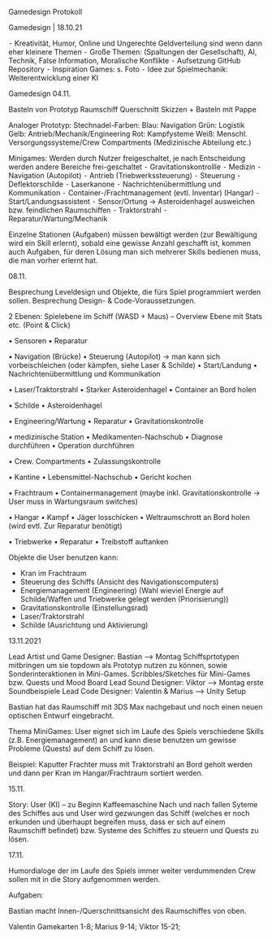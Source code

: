 Gamedesign Protokoll

Gamedesign | 18.10.21

⁃	Kreativität, Humor, Online und Ungerechte Geldverteilung sind wenn dann eher kleinere Themen
⁃	Große Themen: (Spaltungen der Gesellschaft), AI, Technik, False Information, Moralische Konflikte
⁃	Aufsetzung GitHub Repository
⁃	Inspiration Games: s. Foto
⁃	Idee zur Spielmechanik: Weiterentwicklung einer KI

Gamedesign 04.11.

Basteln von Prototyp Raumschiff Querschnitt
Skizzen + Basteln mit Pappe

Analoger Prototyp:
Stechnadel-Farben: 
Blau: Navigation
Grün: Logistik
Gelb: Antrieb/Mechanik/Engineering
Rot: Kampfysteme
Weiß: Menschl. Versorgungssysteme/Crew Compartments (Medizinische Abteilung etc.)

Minigames:
Werden durch Nutzer freigeschaltet, je nach Entscheidung werden andere Bereiche frei-geschaltet
⁃	Gravitationskontrollle
⁃	Medizin
⁃	Navigation (Autopilot)
⁃	Antrieb (Triebwerkssteuerung)
⁃	Steuerung
⁃	Deflektorschilde
⁃	Laserkanone
⁃	Nachrichtenübermittlung und Kommunikation
⁃	Container-/Frachtmanagement (evtl. Inventar) (Hangar)
⁃	Start/Landungsassistent
⁃	Sensor/Ortung -> Asteroidenhagel ausweichen bzw. feindlichen Raumschiffen
⁃	Traktorstrahl
⁃	Reparatur/Wartung/Mechanik

Einzelne Stationen (Aufgaben) müssen bewältigt werden (zur Bewältigung wird ein Skill erlernt), sobald eine gewisse Anzahl geschafft ist, kommen auch Aufgaben, für deren Lösung man sich mehrerer Skills bedienen muss, die man vorher erlernt hat.

08.11.

Besprechung Leveldesign und Objekte, die fürs Spiel programmiert werden sollen. Besprechung Design-  & Code-Voraussetzungen.

2 Ebenen:
Spielebene im Schiff (WASD + Maus) – Overview Ebene mit Stats etc. (Point & Click)

•	Sensoren
•	Reparatur

•	Navigation (Brücke)
•	Steuerung (Autopilot) -> man kann sich vorbeischleichen (oder kämpfen, siehe Laser & Schilde)
•	Start/Landung
•	Nachrichtenübermittlung und Kommunikation

•	Laser/Traktorstrahl
•	Starker Asteroidenhagel
•	Container an Bord holen

•	Schilde
•	Asteroidenhagel

•	Engineering/Wartung
•	Reparatur
•	Gravitationskontrolle

•	medizinische Station
•	Medikamenten-Nachschub
•	Diagnose durchführen
•	Operation durchführen

•	Crew. Compartments
•	Zulassungskontrolle

•	Kantine
•	Lebensmittel-Nachschub
•	Gericht kochen

•	Frachtraum
•	Containermanagement (maybe inkl. Gravitationskontrolle -> User muss in Wartungsraum switches)

•	Hangar
•	Kampf
•	Jäger losschicken
•	Weltraumschrott an Bord holen (wird evtl. Zur Reparatur benötigt)

•	Triebwerke
•	Reparatur
•	Treibstoff auftanken  

Objekte die User benutzen kann:

-   Kran im Frachtraum
-   Steuerung des Schiffs (Ansicht des Navigationscomputers)
-   Energiemanagement (Engineering) (Wahl wieviel Energie auf Schilde/Waffen und Triebwerke gelegt werden (Priorisierung))
-   Gravitationskontrolle (Einstellungsrad)
-   Laser/Traktorstrahl
-   Schilde (Ausrichtung und Aktivierung)


13.11.2021

Lead Artist und Game Designer: Bastian  --> Montag Schiffsprtotypen mitbringen um sie topdown als Prototyp nutzen zu können, sowie Sonderinteraktionen in Mini-Games. Scribbles/Sketches für Mini-Games bzw. Quests und Mood Board
Lead Sound Designer: Viktor             --> Montag erste Soundbeispiele
Lead Code Designer: Valentin & Marius   --> Unity Setup

Bastian hat das Raumschiff mit 3DS Max nachgebaut und noch einen neuen optischen Entwurf eingebracht.

Thema MiniGames: User eignet sich im Laufe des Spiels verschiedene Skills (z.B. Energiemanagement) an und kann diese benutzen um gewisse Probleme (Quests) auf dem Schiff zu lösen.

Beispiel: Kaputter Frachter muss mit Traktorstrahl an Bord geholt werden und dann per Kran im Hangar/Frachtraum sortiert werden.

15.11.

Story: User (KI) – zu Beginn Kaffeemaschine
Nach und nach fallen Syteme des Schiffes aus und User wird gezwungen das Schiff (welches er noch erkunden und überhaupt begreifen muss, dass er sich auf einem Raumschiff befindet) bzw. Systeme des Schiffes zu steuern und Quests zu lösen.


17.11.

Humordialoge der im Laufe des Spiels immer weiter verdummenden Crew sollen mit in die Story aufgenommen werden.

Aufgaben:

Bastian macht Innen-/Querschnittsansicht des Raumschiffes von oben.

Valentin Gamekarten 1-8; Marius 9-14; Viktor 15-21;
